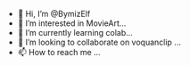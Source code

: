 - 👋 Hi, I’m @BymizElf
- 👀 I’m interested in MovieArt...
- 🌱 I’m currently learning colab...
- 💞️ I’m looking to collaborate on voquanclip ...
- 📫 How to reach me  ...

<!---
BymizElf/BymizElf is a ✨ special ✨ repository because its `README.md` (this file) appears on your GitHub profile.
You can click the Preview link to take a look at your changes.
--->
